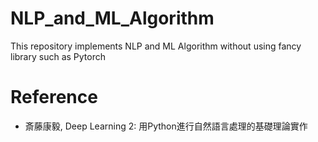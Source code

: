 # NLP_and_ML_Algorithm

This repository implements NLP and ML Algorithm without using fancy library such as Pytorch

# Reference
- 斎藤康毅, Deep Learning 2: 用Python進行自然語言處理的基礎理論實作
